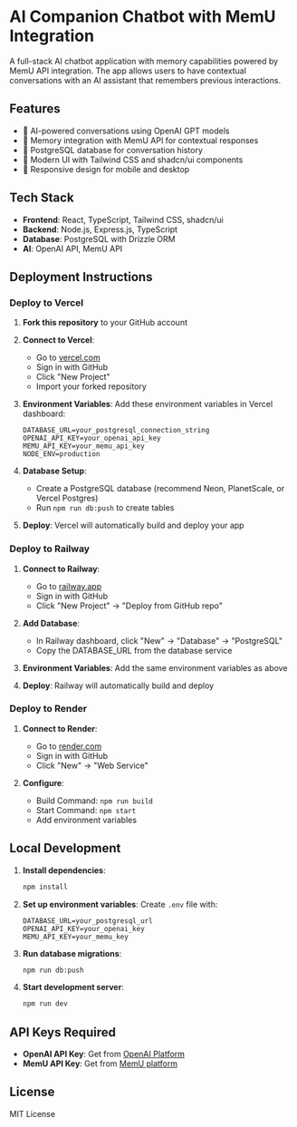 # AI Companion Chatbot with MemU Integration

A full-stack AI chatbot application with memory capabilities powered by MemU API integration. The app allows users to have contextual conversations with an AI assistant that remembers previous interactions.

## Features

- 🤖 AI-powered conversations using OpenAI GPT models
- 🧠 Memory integration with MemU API for contextual responses
- 💾 PostgreSQL database for conversation history
- 🎨 Modern UI with Tailwind CSS and shadcn/ui components
- 📱 Responsive design for mobile and desktop

## Tech Stack

- **Frontend**: React, TypeScript, Tailwind CSS, shadcn/ui
- **Backend**: Node.js, Express.js, TypeScript
- **Database**: PostgreSQL with Drizzle ORM
- **AI**: OpenAI API, MemU API

## Deployment Instructions

### Deploy to Vercel

1. **Fork this repository** to your GitHub account

2. **Connect to Vercel**:
   - Go to [vercel.com](https://vercel.com)
   - Sign in with GitHub
   - Click "New Project"
   - Import your forked repository

3. **Environment Variables**:
   Add these environment variables in Vercel dashboard:
   ```
   DATABASE_URL=your_postgresql_connection_string
   OPENAI_API_KEY=your_openai_api_key
   MEMU_API_KEY=your_memu_api_key
   NODE_ENV=production
   ```

4. **Database Setup**:
   - Create a PostgreSQL database (recommend Neon, PlanetScale, or Vercel Postgres)
   - Run `npm run db:push` to create tables

5. **Deploy**: Vercel will automatically build and deploy your app

### Deploy to Railway

1. **Connect to Railway**:
   - Go to [railway.app](https://railway.app)
   - Sign in with GitHub
   - Click "New Project" → "Deploy from GitHub repo"

2. **Add Database**:
   - In Railway dashboard, click "New" → "Database" → "PostgreSQL"
   - Copy the DATABASE_URL from the database service

3. **Environment Variables**:
   Add the same environment variables as above

4. **Deploy**: Railway will automatically build and deploy

### Deploy to Render

1. **Connect to Render**:
   - Go to [render.com](https://render.com)
   - Sign in with GitHub
   - Click "New" → "Web Service"

2. **Configure**:
   - Build Command: `npm run build`
   - Start Command: `npm start`
   - Add environment variables

## Local Development

1. **Install dependencies**:
   ```bash
   npm install
   ```

2. **Set up environment variables**:
   Create `.env` file with:
   ```
   DATABASE_URL=your_postgresql_url
   OPENAI_API_KEY=your_openai_key
   MEMU_API_KEY=your_memu_key
   ```

3. **Run database migrations**:
   ```bash
   npm run db:push
   ```

4. **Start development server**:
   ```bash
   npm run dev
   ```

## API Keys Required

- **OpenAI API Key**: Get from [OpenAI Platform](https://platform.openai.com/api-keys)
- **MemU API Key**: Get from [MemU platform](https://memu.ai)

## License

MIT License